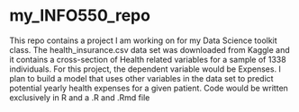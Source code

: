 # my_INFO550_repo
This repo contains a project I am working on for my Data Science toolkit class.
The health_insurance.csv data set was downloaded from Kaggle and it contains a cross-section of Health related variables for a sample of 1338 individuals.
For this project, the dependent variable would be Expenses.
I plan to build a model that uses other variables in the data set to predict potential yearly health expenses for a given patient.
Code would be written exclusively in R and a .R and .Rmd file
